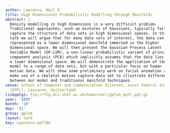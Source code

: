 ```yaml
---
author: Lawrence, Neil D.
title: High Dimensional Probabilistic Modelling through Manifolds
abstract: |
  Density modelling in high dimensions is a very difficult problem.
  Traditional approaches, such as mixtures of Gaussians, typically fail to
  capture the structure of data sets in high dimensional spaces. In this
  talk we will argue that for many data sets of interest, the data can be
  represented as a lower dimensional manifold immersed in the higher
  dimensional space. We will then present the Gaussian Process Latent
  Variable Model (GP-LVM), a non-linear probabilistic variant of principal
  component analysis (PCA) which implicitly assumes that the data lies on
  a lower dimensional space. We will demonstrate the application of the
  model to a range of data sets, but with a particular focus on human
  motion data. We will show some preliminary work on facial animation and
  make use of a skeletal motion capture data set to illustrate differences
  between our model and traditional manifold techniques.
venue: School of Computer and Communication Sciences, Swiss Federal Institute of Technology
  (EPFL), Lausanne, Switzerland
linkpptgz: ftp://ftp.dcs.shef.ac.uk/home/neil/gplvm_epfl.ppt.gz
year: '2005'
month: '10'
day: '31'
group: gplvm
layout: talk
key: Lawrence:epfl05
---
```

